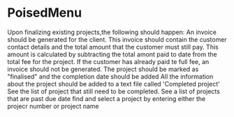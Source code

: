 # PoisedMenu
Upon finalizing existing projects,the following should happen:
An invoice should be generated for the client. This invoice should contain the customer contact details and the total amount that the customer must still pay. 
This amount is calculated by subtracting the total amont paid to date from the total fee for the project.
If the customer has already paid te full fee, an invoice should not be generated.
The project should be marked as "finalised"  and the completion date should be added
All the information about the project should be added to a text file called 'Completed project'
See the list  of project that still need to be completed.
See a list of projects that are past due date
find and select a project by entering either the projecr number or project name
